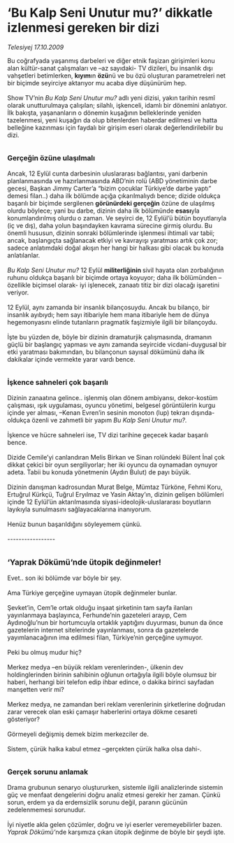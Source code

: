 # ‘Bu Kalp Seni Unutur mu?’ dikkatle izlenmesi gereken bir dizi

*Telesiyej 17.10.2009*

<div class="taraf_structure_2col_1zq">
<div class="margen_n">



 <p>Bu coğrafyada yaşanmış darbeleri ve diğer etnik faşizan girişimleri konu alan kültür-sanat çalışmaları ve –az sayıdaki- TV dizileri, bu insanlık dışı vahşetleri betimlerken, <b>kıyım</b>ın <b>özü</b>nü ve bu özü oluşturan parametreleri net bir biçimde seyirciye aktarıyor mu acaba diye düşünürüm hep. <br/><br/>Show TV’nin <i>Bu Kalp Seni Unutur mu?</i> adlı yeni dizisi, yakın tarihin resmî olarak unutturulmaya çalışılan; silahlı, işkenceli, idamlı bir dönemini anlatıyor. İlk bakışta, yaşananların o dönemin kuşağının belleklerinde yeniden tazelenmesi, yeni kuşağın da olup bitenlerden haberdar edilmesi ve hatta belleğine kazınması için faydalı bir girişim eseri olarak değerlendirilebilir bu dizi.<b> <br/><br/><br/><font size="3">Gerçeğin özüne ulaşılmalı</font></b><font size="3"> <br/></font><br/>Ancak, 12 Eylül cunta darbesinin uluslararası bağlantısı, yani darbenin planlanmasında ve hazırlanmasında ABD’nin rolü (ABD yönetiminin darbe gecesi, Başkan Jimmy Carter’a “bizim çocuklar Türkiye’de darbe yaptı” demesi filan..) daha ilk bölümde açığa çıkarılmalıydı bence; dizide oldukça başarılı bir biçimde sergilenen <b>görünürdeki gerçeğin</b> özüne de ulaşılmış olurdu böylece; yani bu darbe, dizinin daha ilk bölümünde <b>esası</b>yla konumlandırılmış olurdu o zaman. Ve seyirci de, 12 Eylül’ü bütün boyutlarıyla (iç ve dış), daha yolun başındayken kavrama sürecine girmiş olurdu. Bu önemli hususun, dizinin sonraki bölümlerinde işlenmesi ihtimali var tabii; ancak, başlangıçta sağlanacak etkiyi ve kavrayışı yaratması artık çok zor; sadece anlatımdaki doğal akışın her hangi bir halkası gibi olacak bu konuda anlatılanlar.<i> <br/><br/>Bu Kalp Seni Unutur mu?</i> 12 Eylül <b>militerliğinin </b>sivil hayata olan zorbalığının ruhunu oldukça başarılı bir biçimde ortaya koyuyor; daha ilk bölümünden –özellikle biçimsel olarak- iyi işlenecek, zanaatı titiz bir dizi olacağı işaretini veriyor. <br/><br/>12 Eylül, aynı zamanda bir insanlık bilançosuydu. Ancak bu bilanço, bir insanlık ayıbıydı; hem sayı itibariyle hem mana itibariyle hem de dünya hegemonyasını elinde tutanların pragmatik faşizmiyle ilgili bir bilançoydu. <br/><br/>İşte bu yüzden de, böyle bir dizinin dramaturjik çalışmasında, dramanın güçlü bir başlangıç yapması ve aynı zamanda seyircide vicdani-duygusal bir etki yaratması bakımından, bu bilançonun sayısal dökümünü daha ilk dakikalar içinde vermekte yarar vardı bence. <b><br/><br/><br/><font size="3">İşkence sahneleri çok başarılı</font></b><font size="3"> <br/></font><br/>Dizinin zanaatına gelince.. işlenmiş olan dönem ambiyansı, dekor-kostüm çalışması, ışık uygulaması, oyuncu yönetimi, belgesel görüntülerin kurgu içinde yer alması, –Kenan Evren’in sesinin monoton (lup) tekrarı dışında- oldukça özenli ve zahmetli bir yapım <i>Bu Kalp Seni Unutur mu?.</i> <br/><br/>İşkence ve hücre sahneleri ise, TV dizi tarihine geçecek kadar başarılı bence. <br/><br/>Dizide Cemile’yi canlandıran Melis Birkan ve Sinan rolündeki Bülent İnal çok dikkat çekici bir oyun sergiliyorlar; her iki oyuncu da oynamadan oynuyor adeta. Tabii bu konuda yönetmenin (Aydın Bulut) de payı büyük. <br/><br/>Dizinin danışman kadrosundan Murat Belge, Mümtaz Türköne, Fehmi Koru, Ertuğrul Kürkçü, Tuğrul Eryılmaz ve Yasin Aktay’ın, dizinin gelişen bölümleri içinde 12 Eylül’ün aktarılmasında siyasi-ideolojik-uluslararası boyutların layıkıyla sunulmasını sağlayacaklarına inanıyorum. <br/><br/>Henüz bunun başarıldığını söyleyemem çünkü. <br/><br/>----------------- <br/><br/><br/><font size="4"><strong>‘Yaprak Dökümü’nde ütopik değinmeler!</strong></font> <br/><br/>Evet.. son iki bölümde var böyle bir şey. <br/><br/>Ama Türkiye gerçeğine uymayan ütopik değinmeler bunlar. <br/><br/>Şevket’in, Cem’le ortak olduğu inşaat şirketinin tam sayfa ilanları yayınlanmaya başlayınca, Ferhunde’nin gazeteleri arayıp, Cem Aydınoğlu’nun bir hortumcuyla ortaklık yaptığını duyurması, bunun da önce gazetelerin internet sitelerinde yayınlanması, sonra da gazetelerde yayımlanacağının ima edilmesi filan, Türkiye’nin gerçeğine uymuyor. <br/><br/>Peki bu olmuş mudur hiç? <br/><br/>Merkez medya –en büyük reklam verenlerinden-, ülkenin dev holdinglerinden birinin sahibinin oğlunun ortağıyla ilgili böyle olumsuz bir haberi, herhangi biri telefon edip ihbar edince, o dakika birinci sayfadan manşetten verir mi? <br/><br/>Merkez medya, ne zamandan beri reklam verenlerinin şirketlerine doğrudan zarar verecek olan eski çamaşır haberlerini ortaya dökme cesareti gösteriyor? <br/><br/>Görmeyeli değişmiş demek bizim merkezciler de. <br/><br/>Sistem, çürük halka kabul etmez –gerçekten çürük halka olsa dahi-. <b><br/><br/><br/><font size="3">Gerçek sorunu anlamak</font></b> <br/><br/>Drama grubunun senaryo oluştururken, sistemle ilgili analizlerinde sistemin güç ve menfaat dengelerini doğru analiz etmesi gerekir her zaman. Çünkü sorun, erdem ya da erdemsizlik sorunu değil, paranın gücünün zedelenmemesi sorunudur. <br/><br/>İyi niyetle akla gelen çözümler, doğru ve iyi eserler veremeyebilirler bazen. <i>Yaprak Dökümü’</i>nde karşımıza çıkan ütopik değinme de böyle bir şeydi işte.</p>
<br/>
<br/>
<br/>



<br/>


<div id="taraf_not">
</div>

</div>


</div>
